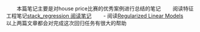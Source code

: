 
‌‌‌‌　　本篇笔记主要是对house price比赛的优秀案例进行总结的笔记
‌‌‌‌　　阅读特征工程笔记[stack_regression 阅读笔记](stack_regression%20阅读笔记.md)
‌‌‌‌　　- 阅读[Regularized Linear Models](https://www.kaggle.com/apapiu/regularized-linear-models)
‌‌‌‌　　以上两篇文章都会对完成这次回归任务有很大的帮助



‌‌‌‌　　
‌‌‌‌　　